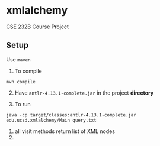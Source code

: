 # xmlalchemy
CSE 232B Course Project

## Setup

Use `maven`

1. To compile

```
mvn compile
```

2. Have `antlr-4.13.1-complete.jar` in the project **directory**

3. To run

```
java -cp target/classes:antlr-4.13.1-complete.jar edu.ucsd.xmlalchemy/Main query.txt
```

1. all visit methods return list of XML nodes
2. 